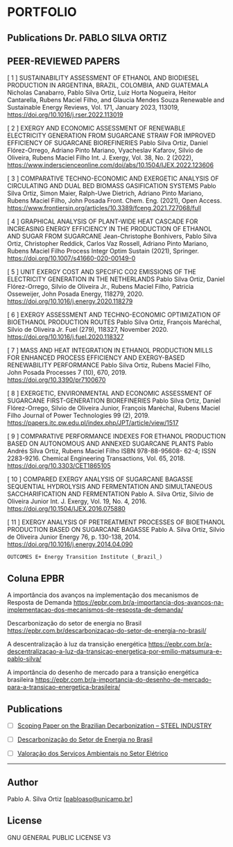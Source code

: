 # PORTFOLIO

## Publications Dr. PABLO SILVA ORTIZ
## PEER-REVIEWED PAPERS

[ 1 ] SUSTAINABILITY ASSESSMENT OF ETHANOL AND BIODIESEL PRODUCTION IN ARGENTINA, BRAZIL, COLOMBIA, AND GUATEMALA
Nicholas Canabarro, Pablo Silva Ortiz, Luiz Horta Nogueira, Heitor Cantarella, Rubens Maciel Filho, and Glaucia Mendes Souza
Renewable and Sustainable Energy Reviews, Vol. 171, January 2023, 113019, https://doi.org/10.1016/j.rser.2022.113019

[ 2 ] EXERGY AND ECONOMIC ASSESSMENT OF RENEWABLE ELECTRICITY GENERATION FROM SUGARCANE STRAW FOR IMPROVED EFFICIENCY OF SUGARCANE  BIOREFINERIES
Pablo Silva Ortiz, Daniel Flórez-Orrego, Adriano Pinto Mariano, Vyacheslav Kafarov, Silvio de Oliveira, Rubens Maciel Filho
Int. J. Exergy, Vol. 38, No. 2 (2022), https://www.inderscienceonline.com/doi/abs/10.1504/IJEX.2022.123606

[ 3 ] COMPARATIVE TECHNO-ECONOMIC AND EXERGETIC ANALYSIS OF CIRCULATING AND DUAL BED BIOMASS GASIFICATION SYSTEMS
Pablo Silva Ortiz, Simon Maier, Ralph-Uwe Dietrich, Adriano Pinto Mariano, Rubens Maciel Filho, John Posada
Front. Chem. Eng. (2021), Open Access. https://www.frontiersin.org/articles/10.3389/fceng.2021.727068/full 

[ 4 ] GRAPHICAL ANALYSIS OF PLANT-WIDE HEAT CASCADE FOR INCREASING ENERGY EFFICIENCY IN THE PRODUCTION OF ETHANOL AND SUGAR FROM SUGARCANE
Jean-Christophe Bonhivers, Pablo Silva Ortiz, Christopher Reddick, Carlos Vaz Rossell, Adriano Pinto Mariano, Rubens Maciel Filho
Process Integr Optim Sustain (2021), Springer. https://doi.org/10.1007/s41660-020-00149-0

[ 5 ] UNIT EXERGY COST AND SPECIFIC CO2 EMISSIONS OF THE ELECTRICITY GENERATION IN THE NETHERLANDS
Pablo Silva Ortiz, Daniel Flórez-Orrego, Silvio de Oliveira Jr., Rubens Maciel Filho, Patricia Osseweijer, John Posada
Energy, 118279, 2020. https://doi.org/10.1016/j.energy.2020.118279

[ 6 ] EXERGY ASSESSMENT AND TECHNO-ECONOMIC OPTIMIZATION OF BIOETHANOL PRODUCTION ROUTES
Pablo Silva Ortiz, François Maréchal, Silvio de Oliveira Jr.
Fuel (279), 118327, November 2020. https://doi.org/10.1016/j.fuel.2020.118327

[ 7 ] MASS AND HEAT INTEGRATION IN ETHANOL PRODUCTION MILLS FOR ENHANCED PROCESS EFFICIENCY AND EXERGY-BASED RENEWABILITY PERFORMANCE
Pablo Silva Ortiz, Rubens Maciel Filho, John Posada
Processes 7 (10), 670, 2019. https://doi.org/10.3390/pr7100670

[ 8 ] EXERGETIC, ENVIRONMENTAL AND ECONOMIC ASSESSMENT OF SUGARCANE FIRST-GENERATION BIOREFINERIES
Pablo Silva Ortiz, Daniel Flórez-Orrego, Silvio de Oliveira Junior, François Maréchal, Rubens Maciel Filho
Journal of Power Technologies 99 (2), 2019. https://papers.itc.pw.edu.pl/index.php/JPT/article/view/1517

[ 9 ] COMPARATIVE PERFORMANCE INDEXES FOR ETHANOL PRODUCTION BASED ON AUTONOMOUS AND ANNEXED SUGARCANE PLANTS
Pablo Andrés Silva Ortiz, Rubens Maciel Filho
ISBN 978-88-95608- 62-4; ISSN 2283-9216. Chemical Engineering Transactions, Vol. 65, 2018. https://doi.org/10.3303/CET1865105

[ 10 ] COMPARED EXERGY ANALYSIS OF SUGARCANE BAGASSE SEQUENTIAL HYDROLYSIS AND FERMENTATION AND SIMULTANEOUS SACCHARIFICATION AND FERMENTATION
Pablo A. Silva Ortiz, Silvio de Oliveira Junior
Int. J. Exergy, Vol. 19, No. 4, 2016. https://doi.org/10.1504/IJEX.2016.075880

[ 11 ] EXERGY ANALYSIS OF PRETREATMENT PROCESSES OF BIOETHANOL PRODUCTION BASED ON SUGARCANE BAGASSE
Pablo A. Silva Ortiz, Silvio de Oliveira Junior
Energy 76, p. 130-138, 2014. https://doi.org/10.1016/j.energy.2014.04.090


```
OUTCOMES E+ Energy Transition Institute (_Brazil_)
```

## Coluna EPBR

A importância dos avanços na implementação dos mecanismos de Resposta de Demanda
https://epbr.com.br/a-importancia-dos-avancos-na-implementacao-dos-mecanismos-de-resposta-de-demanda/

Descarbonização do setor de energia no Brasil
https://epbr.com.br/descarbonizacao-do-setor-de-energia-no-brasil/

A descentralização à luz da transição energética
https://epbr.com.br/a-descentralizacao-a-luz-da-transicao-energetica-por-emilio-matsumura-e-pablo-silva/

A importância do desenho de mercado para a transição energética brasileira
https://epbr.com.br/a-importancia-do-desenho-de-mercado-para-a-transicao-energetica-brasileira/


## Publications

- [ ] [Scoping Paper on the Brazilian Decarbonization – STEEL INDUSTRY](https://emaisenergia.org/en/publicacao/scoping-paper-on-the-brazilian-decarbonization-steel-industry/)

- [ ] [Descarbonização do Setor de Energia no Brasil](https://emaisenergia.org/publicacao/descarbonizacao-do-setor-de-energia-no-brasil/)

- [ ] [Valoração dos Serviços Ambientais no Setor Elétrico](https://emaisenergia.org/publicacao/valoracao-dos-servicos-ambientais-no-setor-eletrico/)


***
## Author
Pablo A. Silva Ortiz [pabloaso@unicamp.br]

## License
GNU GENERAL PUBLIC LICENSE V3

